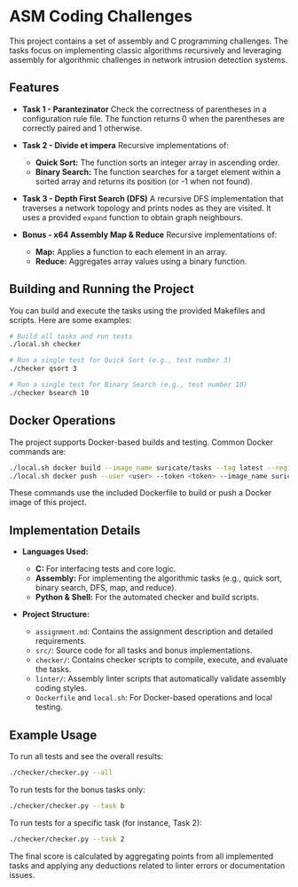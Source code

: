 # ASM Coding Challenges

This project contains a set of assembly and C programming challenges. The tasks focus on implementing classic algorithms recursively and leveraging assembly for algorithmic challenges in network intrusion detection systems.

## Features

- **Task 1 - Parantezinator**
  Check the correctness of parentheses in a configuration rule file. The function returns 0 when the parentheses are correctly paired and 1 otherwise.

- **Task 2 - Divide et impera**
  Recursive implementations of:
  - **Quick Sort:** The function sorts an integer array in ascending order.
  - **Binary Search:** The function searches for a target element within a sorted array and returns its position (or -1 when not found).

- **Task 3 - Depth First Search (DFS)**
  A recursive DFS implementation that traverses a network topology and prints nodes as they are visited. It uses a provided `expand` function to obtain graph neighbours.

- **Bonus - x64 Assembly Map & Reduce**
  Recursive implementations of:
  - **Map:** Applies a function to each element in an array.
  - **Reduce:** Aggregates array values using a binary function.

## Building and Running the Project

You can build and execute the tasks using the provided Makefiles and scripts. Here are some examples:

```bash
# Build all tasks and run tests
./local.sh checker
```

```bash
# Run a single test for Quick Sort (e.g., test number 3)
./checker qsort 3
```

```bash
# Run a single test for Binary Search (e.g., test number 10)
./checker bsearch 10
```

## Docker Operations

The project supports Docker-based builds and testing. Common Docker commands are:

```bash
./local.sh docker build --image_name suricate/tasks --tag latest --registry gitlab.cs.pub.ro:5050 [--force_build]
./local.sh docker push --user <user> --token <token> --image_name suricate/tasks --tag latest --registry gitlab.cs.pub.ro:5050
```

These commands use the included Dockerfile to build or push a Docker image of this project.

## Implementation Details

- **Languages Used:**
  - **C:** For interfacing tests and core logic.
  - **Assembly:** For implementing the algorithmic tasks (e.g., quick sort, binary search, DFS, map, and reduce).
  - **Python & Shell:** For the automated checker and build scripts.

- **Project Structure:**
  - `assignment.md`: Contains the assignment description and detailed requirements.
  - `src/`: Source code for all tasks and bonus implementations.
  - `checker/`: Contains checker scripts to compile, execute, and evaluate the tasks.
  - `linter/`: Assembly linter scripts that automatically validate assembly coding styles.
  - `Dockerfile` and `local.sh`: For Docker-based operations and local testing.

## Example Usage

To run all tests and see the overall results:

```bash
./checker/checker.py --all
```

To run tests for the bonus tasks only:

```bash
./checker/checker.py --task b
```

To run tests for a specific task (for instance, Task 2):

```bash
./checker/checker.py --task 2
```

The final score is calculated by aggregating points from all implemented tasks and applying any deductions related to linter errors or documentation issues.